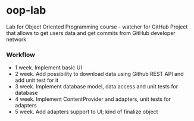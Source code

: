 # oop-lab
Lab for Object Oriented Programming course - watcher for GitHub
 Project that allows to get users data and get commits from GitHub developer network

### Workflow 

- 1 week. Implement basic UI
- 2 week. Add possibility to download data using Github REST API and add unit test for it
- 3 week. Implement database model, data access and unit tests for database
- 4 week. Implement ContentProvider and adapters, unit tests for adapters
- 5 week. Add adapters support to UI; kind of finalize object
